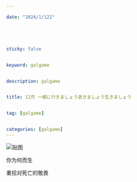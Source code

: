 ```yaml
---

date: "2024/1/122"





sticky: false


keyword: galgame


description: galgame


title: 12月 一緒に行きましょう逝きましょう生きましょう


tag: [galgame]


categories: [galgame]
---
```

![贴图](https://cdn.donmai.us/sample/7b/67/__sensei_mari_and_female_sensei_blue_archive_drawn_by_aoitsuki__sample-7b6751dcbbe06752cc0cce18ebd62bcb.jpg)

你为何而生

重拾对死亡的敬畏